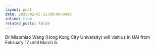 ```yaml
---
layout: post
date: 2025-02-05 11:00:00-0400
inline: true
related_posts: false
---
```


Dr Miaomiao Wang (Hong Kong City University) will visit us in UAI from February 17 until March 6. 